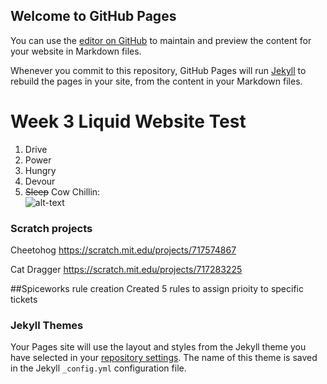## Welcome to GitHub Pages

You can use the [editor on GitHub](https://github.com/Jumungus/jumungus.github.io/edit/main/README.md) to maintain and preview the content for your website in Markdown files.

Whenever you commit to this repository, GitHub Pages will run [Jekyll](https://jekyllrb.com/) to rebuild the pages in your site, from the content in your Markdown files.

# Week 3 Liquid Website Test
1. Drive
2. Power
3. Hungry
4. Devour
5. ~~Sleep~~
Cow Chillin:  
![alt-text](https://www.atkins.ie/product/image/large/gwfs674653_0.jpeg "chillin")

### Scratch projects
Cheetohog
https://scratch.mit.edu/projects/717574867

Cat Dragger
https://scratch.mit.edu/projects/717283225

##Spiceworks rule creation
Created 5 rules to assign prioity to specific tickets 

### Jekyll Themes

Your Pages site will use the layout and styles from the Jekyll theme you have selected in your [repository settings](https://github.com/Jumungus/jumungus.github.io/settings/pages). The name of this theme is saved in the Jekyll `_config.yml` configuration file.

